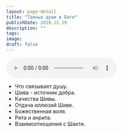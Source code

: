 ```yaml
---
layout: page-detail
title: "Таянье души в Боге"
publishDate: 2019.12.19
description: ""
tags:
image:
draft: false
---
```


<audio title="2019.12.19 - Таянье души в Боге.mp3" src="/upload/iblock/1f5/1f56cc13f2e65ea792d94b3077da0342.mp3" controls=""></audio>

* Что связывает душу.
* Шива - источник добра.
* Качества Шивы.
* Отдача иллюзий Шиве.
* Божественная воля.
* Рита и анрита.
* Взаимоотношения с Шакти.

  
